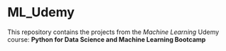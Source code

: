 # ML_Udemy

This repository contains the projects from the *Machine Learning* Udemy course:
**Python for Data Science and Machine Learning Bootcamp**
